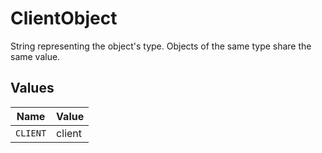# ClientObject

String representing the object's type. Objects of the same type share the same value.



## Values

| Name     | Value    |
| -------- | -------- |
| `CLIENT` | client   |